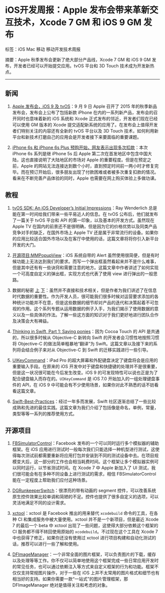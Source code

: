 # iOS开发周报：Apple 发布会带来革新交互技术，Xcode 7 GM 和 iOS 9 GM 发布

标签：iOS Mac 移动 移动开发技术周报

摘要：Apple 秋季发布会更新了绝大部分产品线，Xcode 7 GM 和 iOS 9 GM 发布，开发者已经可以开始提交应用。tvOS 平台和 3D Touch 技术成为开发新热点。

---

## 新闻

1. [Apple 发布会，iOS 9 及 tvOS](http://www.apple.com/apple-events/september-2015/)：9 月 9 日 Apple 召开了 2015 年的秋季新品发布会，发布会上公布了包括新款 iPhone 在内的一系列新产品，发布会的召开同时也意味着新的 iOS 系统和 Xcode 正式发布的邻近，开发者们现在已经可以使用 GM 版本的 Xcode 提交适配新系统的应用了。在发布会上值得开发者们特别关注的内容还有全新的 tvOS 平台以及 3D Touch 技术，如何利用新平台和新技术打磨自己的应用会是开发者接下来要面临的重要课题。

2. [iPhone 6s 和 iPhone 6s Plus 预购开始，网友表示出现多次扣款](http://www.apple.com/cn/shop/buy-iphone/iphone6s)：本次 iPhone 6s 系列是继 iPhone 5s 后 Apple 第二次在首发地区中包含中国大陆，这也直接说明了大陆地区的市场对 Apple 的重要程度。但是在预定之前，Apple 的网站无法连接达到数个小时，直到预定时间前一两小时才修复完毕。而在预订开始后，很多朋友出现了付款困难或者被多次重复扣款的情况。看来在不断完善产品体验的同时，Apple 也需要在网上购买体验上多做功课。

## 教程

1. [tvOS SDK: An iOS Developer’s Initial Impressions](http://www.raywenderlich.com/114313/tvos-initial-impressions)：Ray Wenderlich 总是能在第一时间给我们带来一些平易近人的信息。在 tvOS 公布后，他们就发布了一篇关于 tvOS 平台和 API 的第一印象，以及基本的开发方式。虽然现在 Apple TV 在国内的前景还不是很明确，但是因为它的价格优势以及同类产品竞争对手的缺乏，在国外市场上 Apple TV 还是属于非常流行的设备。如果你的应用比较适合国外市场以及在客厅中使用的话，这篇文章将将你引入新平台开发的大门。

2. [开源项目:MMPopupView](http://adad184.com/2015/09/08/opensource-mmpopupview/)：iOS 系统自带的 Alert 虽然使用很简便，但是有时候功能上无法达到我们的要求。而写一个弹出框虽然看起来并不是什么难事，但是其中还有有一些诀窍和需要注意的地方。这篇文章中作者讲述了如何实现一个可高度自定义的弹出框，实现方式也代表了使用 view 进行弹出的一般思路。

3. 数据的秘密 [上](http://blog.devtang.com/blog/2015/09/02/why-we-need-monitor-data/) [下](http://blog.devtang.com/blog/2015/09/03/how-to-monitor-data/)：虽然并不直接和技术相关，但是作者为我们讲述了在信息时代数据的重要性。作为开发人员，很可能我们很多时候对运营要求添加的各种统计功能并不在意，但是这些数据的细节却对产品的迭代和决策起着不可忽视的作用。这个系列专题从运用数据的例子入手，为我们揭示了使用数据的意义以及一些具体的作法。了解一些这方面的知识对于我们更好地进行团队合作及决策会大有裨益。

4. [Thinking in Swift, Part 1: Saving ponies](http://alisoftware.github.io/swift/2015/09/06/thinking-in-swift-1/)：因为 Cocoa Touch 的 API 是共通的，所以很多时候从 Objective-C 新转向 Swift 的开发者会习惯性地按照习惯将 Objective-C 的做法简单粗暴地“翻译”为 Swift。这篇文章以及接下来的系列将会结合例子来对从 Objective-C 到 Swift 的迁移实践进行一些引导。

5. [UIKey​Command](http://nshipster.cn/uikeycommand/)：iPad Pro 的超大屏幕和外配键盘决定了键盘将会是应用的重要输入手段。在原来的 iOS 开发中对于键盘和快捷键的处理并不是很重要，但是这一状况很可能在今后发生改变。iOS 9 的可发现特性可以说也正是为了配合键盘输入而存在的。`UIKey​Command` 是 iOS 7.0 开始加入的一组处理键盘事件的 API，在 iOS 9 中可能会有不少使用场景，如果你对此不熟悉的话不妨看看这篇文章。

6. [Swift-Best-Practices](https://github.com/schwa/Swift-Community-Best-Practices)：经过一年多而发展，Swift 社区逐渐总结了一些比较成熟和先进的最佳实践。这篇文章为我们介绍了包括像是命名，单例，常量，类型等等一系列的推荐使用方式。

## 开源项目

1. [FBSimulatorControl](https://github.com/facebook/FBSimulatorControl)：Facebook 发布的一个可以同时运行多个模拟器的辅助框架。在 iOS 应用进行测试时一般每次我们只能选择一种机型进行测试，这使得每次测试前都需要重新将应用打包并安装到不同的测试设备中去。在项目规模变大后，这一部分的工作也会相当耗费时间。这个框架让多个模拟器实例可以同时运行，以节省测试时间。在 Xcode 7 中 Apple 新加入了 UI 测试，我们很可能会有在多种不同设备上进行测试的需求，相信 FBSimulatorControl 能在一定程度上帮助我们应付这种场景。

2. [DGRunkeeperSwitch](https://github.com/gontovnik/DGRunkeeperSwitch)：很漂亮的带有动画的 segment 控件，可以改善系统原生控件效果比较单调和简陋的不足。控件也提供了很多自定义的选项，可以灵活地满足不同的设计需求。

3. [xctool](https://github.com/facebook/xctool)：xctool 是 Facebook 推出的用来替代 `xcodebuild` 命令的工具，在各种 CI 和集成服务中被大量使用。xctool 并不是一个新项目，但是最近 Xcode 7 的最后一个 beta 中 xctool 出现了一些问题，这使得大部分依赖这个框架的 CI 服务都不得不转回使用原始的 `xcodebuild`。不过现在这个工具在 Xcode 7 中也获得了修正，如果你还没有使用过 xctool 进行项目构建和自动化测试的话，推荐可以进行一些了解和使用。

4. [DFImageManager](https://github.com/kean/DFImageManager)：一个非常全面的图片框架，可以负责图片的下载，缓存以及处理等等工作。你不仅可以简单地使用这个框架完成一些日常应用开发时的常见任务，也可以通过依赖注入等方式来自定义框架的行为和功能。框架不仅仅支持常规图片操作，对于一些在 iOS 上并不太常用的图片格式和细节也有相当好的支持。如果你需要一款“一站式”的图片管理框架，那 DFImageManager 绝对是值得关注和考虑的对象。
